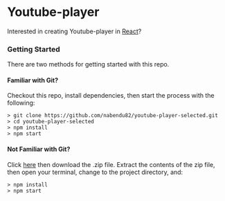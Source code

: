 # Youtube-player

Interested in creating Youtube-player in [React](https://medium.com/@nabendu82/refactoring-reactjs-youtube-player-to-show-selected-video-ae92d29a89fd)?

### Getting Started

There are two methods for getting started with this repo.

#### Familiar with Git?
Checkout this repo, install dependencies, then start the process with the following:

```
> git clone https://github.com/nabendu82/youtube-player-selected.git
> cd youtube-player-selected
> npm install
> npm start
```

#### Not Familiar with Git?
Click [here](https://github.com/nabendu82/youtube-player/archive/master.zip) then download the .zip file.  Extract the contents of the zip file, then open your terminal, change to the project directory, and:

```
> npm install
> npm start
```
